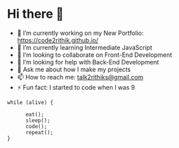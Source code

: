 # Hi there 👋

<!--
**Code2Rithik/Code2Rithik** is a ✨ _special_ ✨ repository because its `README.md` (this file) appears on your GitHub profile.

Here are some ideas to get you started:-->

- 🔭 I’m currently working on my New Portfolio: https://code2rithik.github.io/
- 🌱 I’m currently learning Intermediate JavaScript
- 👯 I’m looking to collaborate on Front-End Development
- 🤔 I’m looking for help with Back-End Development
- 💬 Ask me about how I make my projects
- 📫 How to reach me: talk2rithiks@gmail.com
- ⚡ Fun fact: I started to code when I was 9

```
while (alive) {
   
      eat();   
      sleep();
      code();
      repeat();
}
```

